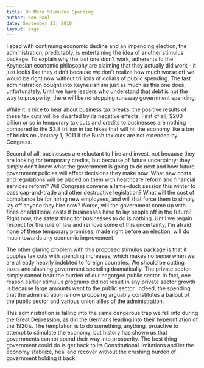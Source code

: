 ```yaml
---
title: On More Stimulus Spending
author: Ron Paul
date: September 13, 2010
layout: page
---
```


Faced with continuing economic decline and an impending election, the
administration, predictably, is entertaining the idea of another stimulus
package. To explain why the last one didn’t work, adherents to the Keynesian
economic philosophy are claiming that they actually did work – it just looks
like they didn’t because we don’t realize how much worse off we would be right
now without trillions of dollars of public spending. The last administration
bought into Keynesianism just as much as this one does, unfortunately. Until we
have leaders who understand that debt is not the way to prosperity, there will
be no stopping runaway government spending.

While it is nice to hear about business tax breaks, the positive results of
these tax cuts will be dwarfed by its negative effects. First of all, $200
billion or so in temporary tax cuts and credits to businesses are nothing
compared to the $3.8 trillion in tax hikes that will hit the economy like a ton
of bricks on January 1, 2011 if the Bush tax cuts are not extended by Congress.

Second of all, businesses are reluctant to hire and invest, not because they
are looking for temporary credits, but because of future uncertainty; they
simply don’t know what the government is going to do next and how future
government policies will affect decisions they make now. What new costs and
regulations will be placed on them with healthcare reform and financial
services reform? Will Congress convene a lame-duck session this winter to pass
cap-and-trade and other destructive legislation? What will the cost of
compliance be for hiring new employees, and will that force them to simply lay
off anyone they hire now? Worse, will the government come up with fines or
additional costs if businesses have to lay people off in the future? Right now,
the safest thing for businesses to do is nothing. Until we regain respect for
the rule of law and remove some of this uncertainty, I’m afraid none of these
temporary promises, made right before an election, will do much towards any
economic improvement.

The other glaring problem with this proposed stimulus package is that it
couples tax cuts with spending increases, which makes no sense when we are
already heavily indebted to foreign countries. We should be cutting taxes and
slashing government spending dramatically. The private sector simply cannot
bear the burden of our engorged public sector. In fact, one reason earlier
stimulus programs did not result in any private sector growth is because large
amounts went to the public sector. Indeed, the spending that the administration
is now proposing arguably constitutes a bailout of the public sector and
various union allies of the administration.

This administration is falling into the same dangerous trap we fell into during
the Great Depression, as did the Germans leading into their hyperinflation of
the 1920’s. The temptation is to do something, anything, proactive to attempt
to stimulate the economy, but history has shown us that governments cannot
spend their way into prosperity. The best thing government could do is get back
to its Constitutional limitations and let the economy stabilize, heal and
recover without the crushing burden of government holding it back.

